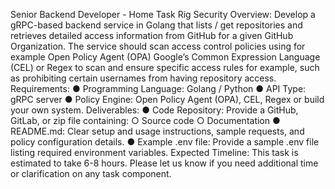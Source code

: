 Senior Backend Developer - Home Task
Rig Security
Overview:
Develop a gRPC-based backend service in Golang that lists / get repositories and
retrieves detailed access information from GitHub for a given GitHub Organization. The
service should scan access control policies using for example Open Policy Agent (OPA)
Google’s Common Expression Language (CEL) or Regex to scan and ensure specific
access rules for example, such as prohibiting certain usernames from having repository
access.
Requirements:
● Programming Language: Golang / Python
● API Type: gRPC server
● Policy Engine: Open Policy Agent (OPA), CEL, Regex or build your own system.
Deliverables:
● Code Repository: Provide a GitHub, GitLab, or zip file containing:
○ Source code
○ Documentation
● README.md: Clear setup and usage instructions, sample requests, and policy
configuration details.
● Example .env file: Provide a sample .env file listing required environment variables.
Expected Timeline: This task is estimated to take 6-8 hours.
Please let us know if you need additional time or clarification on any task component.
